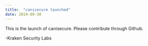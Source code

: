 ```yaml
---
title:  "canisecure launched"
date: 2019-09-30
---
```


This is the launch of canisecure. Please contribute through Github.

-Kraken Security Labs
